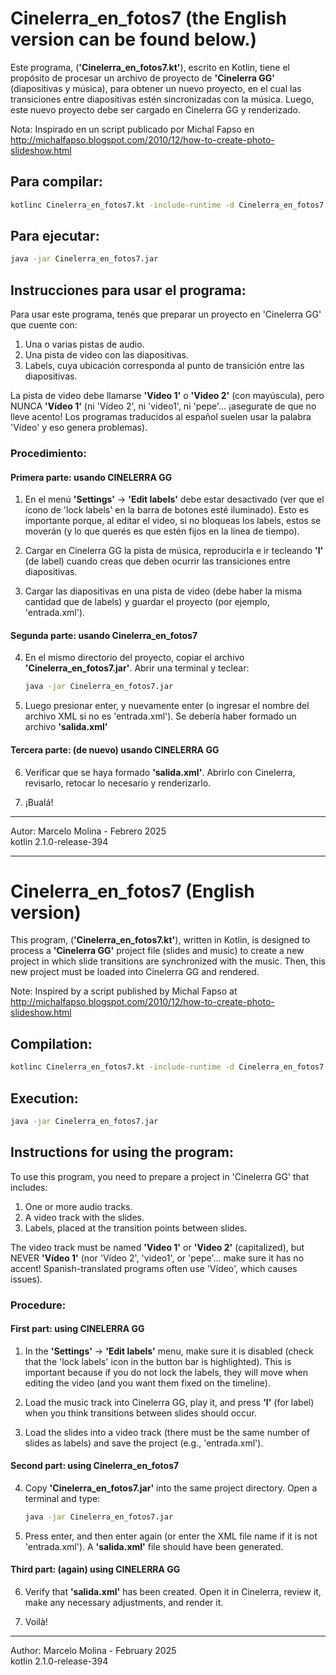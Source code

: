 # Cinelerra_en_fotos7  (the English version can be found below.)

Este programa, (**'Cinelerra_en_fotos7.kt'**), escrito en Kotlin, tiene el propósito de procesar un archivo de proyecto de **'Cinelerra GG'** (diapositivas y música), para obtener un nuevo proyecto, en el cual las transiciones entre diapositivas estén sincronizadas con la música. Luego, este nuevo proyecto debe ser cargado en Cinelerra GG y renderizado.

Nota: Inspirado en un script publicado por Michal Fapso en http://michalfapso.blogspot.com/2010/12/how-to-create-photo-slideshow.html

## Para compilar:
```bash
kotlinc Cinelerra_en_fotos7.kt -include-runtime -d Cinelerra_en_fotos7.jar
```

## Para ejecutar:
```bash
java -jar Cinelerra_en_fotos7.jar
```

## Instrucciones para usar el programa:

Para usar este programa, tenés que preparar un proyecto en 'Cinelerra GG' que cuente con:

1. Una o varias pistas de audio.
2. Una pista de video con las diapositivas.
3. Labels, cuya ubicación corresponda al punto de transición entre las diapositivas.

La pista de video debe llamarse **'Video 1'** o **'Video 2'** (con mayúscula), pero NUNCA **'Vídeo 1'** (ni 'Vídeo 2', ni 'video1', ni 'pepe'... ¡asegurate de que no lleve acento! Los programas traducidos al español suelen usar la palabra 'Vídeo' y eso genera problemas).

### Procedimiento:

#### Primera parte: usando CINELERRA GG

1. En el menú **'Settings'** → **'Edit labels'** debe estar desactivado (ver que el ícono de 'lock labels' en la barra de botones esté iluminado). Esto es importante porque, al editar el video, si no bloqueas los labels, estos se moverán (y lo que querés es que estén fijos en la línea de tiempo).
   
2. Cargar en Cinelerra GG la pista de música, reproducirla e ir tecleando **'l'** (de label) cuando creas que deben ocurrir las transiciones entre diapositivas.

3. Cargar las diapositivas en una pista de video (debe haber la misma cantidad que de labels) y guardar el proyecto (por ejemplo, 'entrada.xml').

#### Segunda parte: usando Cinelerra_en_fotos7

4. En el mismo directorio del proyecto, copiar el archivo **'Cinelerra_en_fotos7.jar'**. Abrir una terminal y teclear:
   
   ```bash
   java -jar Cinelerra_en_fotos7.jar
   ```

5. Luego presionar enter, y nuevamente enter (o ingresar el nombre del archivo XML si no es 'entrada.xml').
   Se debería haber formado un archivo **'salida.xml'**

#### Tercera parte: (de nuevo) usando CINELERRA GG

6. Verificar que se haya formado **'salida.xml'**. Abrirlo con Cinelerra, revisarlo, retocar lo necesario y renderizarlo.

7. ¡Bualá!

---
Autor: Marcelo Molina - Febrero 2025  
kotlin 2.1.0-release-394

---

# Cinelerra_en_fotos7 (English version)

This program, (**'Cinelerra_en_fotos7.kt'**), written in Kotlin, is designed to process a **'Cinelerra GG'** project file (slides and music) to create a new project in which slide transitions are synchronized with the music. Then, this new project must be loaded into Cinelerra GG and rendered.

Note: Inspired by a script published by Michal Fapso at http://michalfapso.blogspot.com/2010/12/how-to-create-photo-slideshow.html

## Compilation:
```bash
kotlinc Cinelerra_en_fotos7.kt -include-runtime -d Cinelerra_en_fotos7.jar
```

## Execution:
```bash
java -jar Cinelerra_en_fotos7.jar
```

## Instructions for using the program:

To use this program, you need to prepare a project in 'Cinelerra GG' that includes:

1. One or more audio tracks.
2. A video track with the slides.
3. Labels, placed at the transition points between slides.

The video track must be named **'Video 1'** or **'Video 2'** (capitalized), but NEVER **'Vídeo 1'** (nor 'Vídeo 2', 'video1', or 'pepe'... make sure it has no accent! Spanish-translated programs often use 'Vídeo', which causes issues).

### Procedure:

#### First part: using CINELERRA GG

1. In the **'Settings'** → **'Edit labels'** menu, make sure it is disabled (check that the 'lock labels' icon in the button bar is highlighted). This is important because if you do not lock the labels, they will move when editing the video (and you want them fixed on the timeline).
   
2. Load the music track into Cinelerra GG, play it, and press **'l'** (for label) when you think transitions between slides should occur.

3. Load the slides into a video track (there must be the same number of slides as labels) and save the project (e.g., 'entrada.xml').

#### Second part: using Cinelerra_en_fotos7

4. Copy **'Cinelerra_en_fotos7.jar'** into the same project directory. Open a terminal and type:
   
   ```bash
   java -jar Cinelerra_en_fotos7.jar
   ```

5. Press enter, and then enter again (or enter the XML file name if it is not 'entrada.xml').
   A **'salida.xml'** file should have been generated.

#### Third part: (again) using CINELERRA GG

6. Verify that **'salida.xml'** has been created. Open it in Cinelerra, review it, make any necessary adjustments, and render it.

7. Voilà!

---
Author: Marcelo Molina - February 2025  
kotlin 2.1.0-release-394

